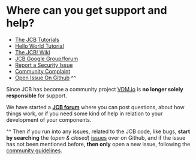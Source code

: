 Where can you get support and help?
====================

+ [The JCB Tutorials][Tutorials]
+ [Hello World Tutorial][HelloWorld]
+ [The JCB! Wiki][Wiki]
+ [JCB Google Group/forum][forum]
+ [Report a Security Issue][Security]
+ [Community Complaint][Complaint]
+ [Open Issue On Github][Issue] ^^

Since JCB has become a community project [VDM.io][VDM] is **no longer solely responsible** for support.

We have started a [**JCB forum**][forum] where you can post questions, about how things work, or if you need some kind of help in relation to your development of your components.

^^ Then if you run into any issues, related to the JCB code, like bugs, **start by searching** the (*open & closed*) [issues][Issue] over on Github, and if the issue has not been mentioned before, **then only** open a new issue, following the [community guidelines][guidelines].

[Tutorials]: https://www.youtube.com/playlist?list=PLQRGFI8XZ_wtGvPQZWBfDzzlERLQgpMRE
[HelloWorld]: https://www.youtube.com/watch?v=IQfsLYIeblk&list=PLQRGFI8XZ_wtGvPQZWBfDzzlERLQgpMRE&index=45
[Wiki]: https://github.com/vdm-io/Joomla-Component-Builder/wiki
[forum]: https://groups.google.com/a/vdm.io/d/forum/jcb
[Security]: http://joomlacomponentbuilder.com/report-security-issues
[Complaint]: http://joomlacomponentbuilder.com/community-complaint
[Issue]: https://github.com/vdm-io/Joomla-Component-Builder/issues
[VDM]: https://www.vdm.io/joomla-component-builder
[guidelines]: https://github.com/vdm-io/Joomla-Component-Builder/blob/master/.github/CONTRIBUTING.md

